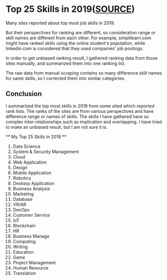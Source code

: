 # Top 25 Skills in 2019([SOURCE](https://github.com/Geng-Jie/Top-25-Skills-in-2019/blob/master/skill_summarize_2019.ipynb))


Many sites reported about top most job skills in 2019.

But their perspectives for ranking are different, so consideration range or skill names are different from each other. For example, simplilearn.com might have ranked skills using the online student's population, while linkedin.com is considered that they used companies' job postings.

In order to get unbiased ranking result, I gathered ranking data from those sites manually, and summarized them into one ranking list.

The raw data from manual scraping contains so many difference skill names for same skills, so I corrected them into similar categories.

## Conclusion
I summarized the top most skills in 2019 from some sited which reported rank lists. The ranks of the sites are from various perspectives and have difference range or names of skills. The skills I have gathered have so complex inter-relationships such as implication and overlapping. I have tried to make an unbiased result, but I am not sure it is.

** My Top 25 Skills in 2019 **
1. Data Science
2. System & Security Management
3. Cloud
4. Web Application
5. Design
6. Mobile Application
7. Robotics
8. Desktop Application
9. Business Analysis
10. Marketing
11. Database
12. VR/AR
13. DevOps
14. Customer Service
15. IoT
16. Blockchain
17. HR
18. Business Manage
19. Computing
20. Writing
21. Education
22. Game
23. Project Management
24. Human Resource
25. Translation

